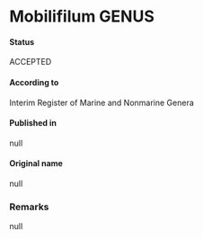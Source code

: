 Mobilifilum GENUS
=======

#### Status
ACCEPTED

#### According to
Interim Register of Marine and Nonmarine Genera

#### Published in
null

#### Original name
null

### Remarks
null